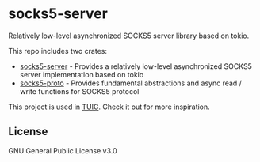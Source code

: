 # socks5-server

Relatively low-level asynchronized SOCKS5 server library based on tokio.

This repo includes two crates:
- [socks5-server](https://github.com/EAimTY/socks5-server/tree/master/socks5-server) - Provides a relatively low-level asynchronized SOCKS5 server implementation based on tokio
- [socks5-proto](https://github.com/EAimTY/socks5-server/tree/master/socks5-proto) - Provides fundamental abstractions and async read / write functions for SOCKS5 protocol

This project is used in [TUIC](https://github.com/EAimTY/tuic). Check it out for more inspiration.

## License
GNU General Public License v3.0
